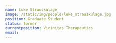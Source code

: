 ```yaml
---
name: Luke Strauskulage
image: /static/img/people/luke_strauskulage.jpg 
position: Graduate Student
status: former
currentposition: Vicinitas Therapeutics 
email: 
---
```

